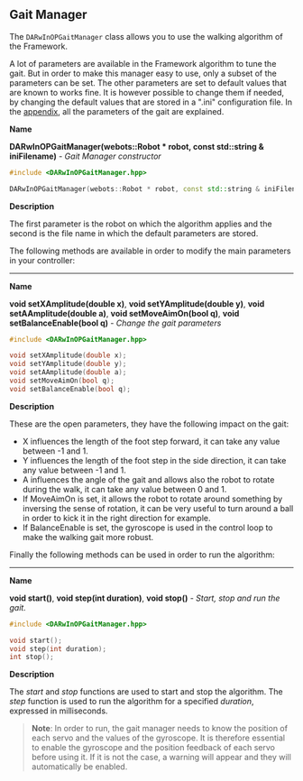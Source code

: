 ## Gait Manager

The `DARwInOPGaitManager` class allows you to use
the walking algorithm of the Framework.

A lot of parameters are available in the Framework algorithm to tune the gait.
But in order to make this manager easy to use, only a subset of the parameters
can be set. The other parameters are set to default values that are known to
works fine. It is however possible to change them if needed, by changing the
default values that are stored in a ".ini" configuration file. In the
[appendix](walking-parameters.md), all the parameters of the gait are explained.

**Name**

**DARwInOPGaitManager(webots::Robot \* robot, const std::string & iniFilename)** - *Gait Manager constructor*

```c++
#include <DARwInOPGaitManager.hpp>

DARwInOPGaitManager(webots::Robot * robot, const std::string & iniFilename);
```

**Description**

The first parameter is the robot on which the algorithm applies and the second
is the file name in which the default parameters are stored.

The following methods are available in order to modify the main parameters in
your controller:

---

**Name**

**void setXAmplitude(double x)**, **void setYAmplitude(double y)**, **void setAAmplitude(double a)**, **void setMoveAimOn(bool q)**, **void setBalanceEnable(bool q)** - *Change the gait parameters*

```c++
#include <DARwInOPGaitManager.hpp>

void setXAmplitude(double x);
void setYAmplitude(double y);
void setAAmplitude(double a);
void setMoveAimOn(bool q);
void setBalanceEnable(bool q);
```

**Description**

These are the open parameters, they have the following impact on the gait:

- X influences the length of the foot step forward, it can take any value between
-1 and 1.
- Y influences the length of the foot step in the side direction, it can take any
value between -1 and 1.
- A influences the angle of the gait and allows also the robot to rotate during
the walk, it can take any value between 0 and 1.
- If MoveAimOn is set, it allows the robot to rotate around something by inversing
the sense of rotation, it can be very useful to turn around a ball in order to
kick it in the right direction for example.
- If BalanceEnable is set, the gyroscope is used in the control loop to make the
walking gait more robust.

Finally the following methods can be used in order to run the algorithm:

---

**Name**

**void start()**, **void step(int duration)**, **void stop()** - *Start, stop and run the gait.*

```c++
#include <DARwInOPGaitManager.hpp>

void start();
void step(int duration);
int stop();
```

**Description**

The *start* and *stop* functions are used to start and stop the algorithm. The *step* function is used to
run the algorithm for a specified *duration*, expressed in milliseconds.

> **Note**:
In order to run, the gait manager needs to know the position of each
servo and the values of the gyroscope. It is therefore essential to enable the gyroscope
and the position feedback of each servo before using it. If it is not the case,
a warning will appear and they will automatically be enabled.
